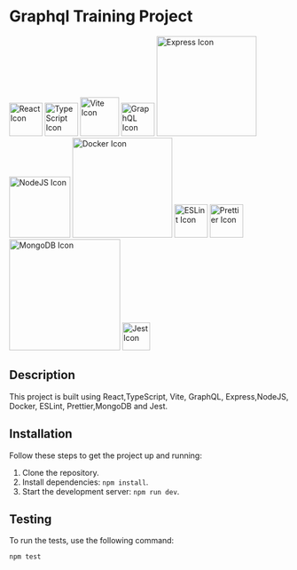 # Graphql Training Project

<div>
<img src="https://upload.wikimedia.org/wikipedia/commons/thumb/a/a7/React-icon.svg/512px-React-icon.svg.png?20220125121207" width="60" alt="React Icon">
<img src="https://upload.wikimedia.org/wikipedia/commons/thumb/4/4c/Typescript_logo_2020.svg/250px-Typescript_logo_2020.svg.png" width="60" alt="TypeScript Icon">
<img src="https://avatars.githubusercontent.com/u/65625612?s=280&v=4" width="70" alt="Vite Icon"> 
<img src="https://upload.wikimedia.org/wikipedia/commons/thumb/1/17/GraphQL_Logo.svg/1200px-GraphQL_Logo.svg.png" width="60" alt="GraphQL Icon"> 
<img src="https://upload.wikimedia.org/wikipedia/commons/6/64/Expressjs.png" width="180" alt="Express Icon"> 
<img src="https://upload.wikimedia.org/wikipedia/commons/thumb/d/d9/Node.js_logo.svg/240px-Node.js_logo.svg.png" width="110" alt="NodeJS Icon"> 
<img src="https://upload.wikimedia.org/wikipedia/en/thumb/f/f4/Docker_logo.svg/2880px-Docker_logo.svg.png" width="180" alt="Docker Icon"> 
<img src="https://upload.wikimedia.org/wikipedia/commons/thumb/e/e3/ESLint_logo.svg/1200px-ESLint_logo.svg.png" width="60" alt="ESLint Icon"> 
<img src="https://prettier.io/icon.png" width="60" alt="Prettier Icon"> 
<img src="https://upload.wikimedia.org/wikipedia/commons/thumb/9/93/MongoDB_Logo.svg/500px-MongoDB_Logo.svg.png" width="200" alt="MongoDB Icon"> 
<img src="https://jestjs.io/img/jest.png" width="50" alt="Jest Icon"> 
</div>



## Description

This project is built using React,TypeScript, Vite, GraphQL, Express,NodeJS, Docker, ESLint, Prettier,MongoDB and Jest.

## Installation

Follow these steps to get the project up and running:

1. Clone the repository.
2. Install dependencies: `npm install`.
3. Start the development server: `npm run dev`.


## Testing

To run the tests, use the following command:

```shell
npm test
